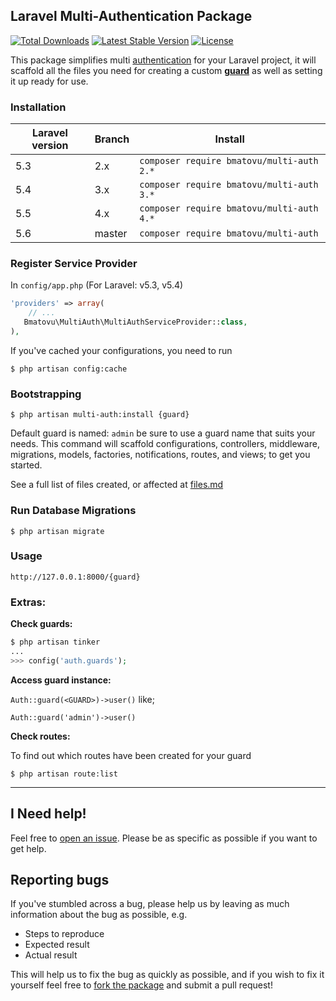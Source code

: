## Laravel Multi-Authentication Package

[![Total Downloads](https://poser.pugx.org/bmatovu/multi-auth/downloads)](https://packagist.org/packages/bmatovu/multi-auth)
[![Latest Stable Version](https://poser.pugx.org/bmatovu/multi-auth/v/stable)](https://packagist.org/packages/bmatovu/multi-auth)
[![License](https://poser.pugx.org/bmatovu/multi-auth/license)](https://packagist.org/packages/bmatovu/multi-auth)

This package simplifies multi [authentication](https://laravel.com/docs/master/authentication) for your Laravel project, 
it will scaffold all the files you need for creating a custom [**guard**](https://laravel.com/docs/master/authentication#adding-custom-guards) as well as setting it up ready for use.

### Installation

| Laravel version | Branch | Install                                   |
|-----------------|--------|------------------------------------------ |
| 5.3             | 2.x    | `composer require bmatovu/multi-auth 2.*` |
| 5.4             | 3.x    | `composer require bmatovu/multi-auth 3.*` |
| 5.5             | 4.x    | `composer require bmatovu/multi-auth 4.*` |
| 5.6             | master | `composer require bmatovu/multi-auth`     |

### Register Service Provider 

In `config/app.php` (For Laravel: v5.3, v5.4)
```php
'providers' => array(
    // ...
   Bmatovu\MultiAuth\MultiAuthServiceProvider::class,
),
```

If you've cached your configurations, you need to run

`$ php artisan config:cache`

### Bootstrapping
`$ php artisan multi-auth:install {guard}`

Default guard is named: `admin` be sure to use a guard name that suits your needs.
This command will scaffold configurations, controllers, middleware, migrations, models, factories, notifications, routes, and views; to get you started.

See a full list of files created, or affected at [files.md](https://github.com/mtvbrianking/multi-auth/blob/master/files.md)

### Run Database Migrations
`$ php artisan migrate`

### Usage
`http://127.0.0.1:8000/{guard}`

### Extras:
**Check guards:**
```php
$ php artisan tinker
...
>>> config('auth.guards');
```

**Access guard instance:**

`Auth::guard(<GUARD>)->user()` like;
 
`Auth::guard('admin')->user()`

**Check routes:** 

To find out which routes have been created for your guard

`$ php artisan route:list`

<hr/>

I Need help!
---
Feel free to [open an issue](https://github.com/mtvbrianking/multi-auth/issues/new). Please be as specific as possible if you want to get help.

Reporting bugs
--
If you've stumbled across a bug, please help us by leaving as much information about the bug as possible, e.g.
- Steps to reproduce
- Expected result
- Actual result

This will help us to fix the bug as quickly as possible, and if you wish to fix it yourself feel free to [fork the package](https://github.com/mtvbrianking/multi-auth) and submit a pull request!